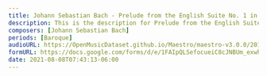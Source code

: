 ```yaml
---
title: Johann Sebastian Bach - Prelude from the English Suite No. 1 in A Major BWV 806 (1)
description: This is the description for Prelude from the English Suite No. 1 in A Major BWV 806 by Johann Sebastian Bach
composers: [Johann Sebastian Bach]
periods: [Baroque]
audioURL: https://OpenMusicDataset.github.io/Maestro/maestro-v3.0.0/2011/MIDI-Unprocessed_02_R1_2011_MID--AUDIO_R1-D1_08_Track08_wav.midi
formURL: https://docs.google.com/forms/d/e/1FAIpQLSefocueiC8cJNBUm_exwhlwYLvoIEdESbOlbfFqCL62G-UpfQ/viewform
date: 2021-08-08T07:43:13-06:00
---
```

